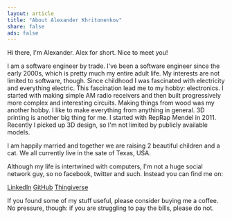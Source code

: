 ```yaml
---
layout: article
title: "About Alexander Khritonenkov"
share: false
ads: false
---
```


<p>
Hi there, I'm Alexander. Alex for short. Nice to meet you! 
</p>

<p>
I am a software engineer by trade. I've been a software engineer since the early 2000s, which is pretty much my entire adult life.
My interests are not limited to software, though. Since childhood I was fascinated with electricity and everything electric. This fascination lead me to my hobby: electronics. I started with making simple AM radio receivers and then built progressively more complex and interesting circuits.
Making things from wood was my another hobby. I like to make everything from anything in general. 3D printing is another big thing for me. I started with RepRap Mendel in 2011. Recently I picked up 3D design, so I'm not limited by publicly available models.
</p>

<p>
I am happily married and together we are raising 2 beautiful children and a cat. We all currently live in the sate of Texas, USA.
</p>

<p>
Although my life is intertwined with computers, I'm not a huge social network guy, so no facebook, twitter and such. Instead you can find me on:
<div class="inline-btn">
  <a href="https://www.linkedin.com/in/alex-khritonenkov" class="btn-social linkedin"><i class="fa-brands fa-linkedin" aria-hidden="true"></i> LinkedIn</a>
  <a href="https://github.com/ScramblerUSA" class="btn-social github"><i class="fa-brands fa-github" aria-hidden="true"></i> GitHub</a>
  <a href="https://www.thingiverse.com/scrambler/designs" class="btn">Thingiverse</a>
<!--https://www.printables.com/@AlexanderKhr_2261627-->
</div><!-- /.inline-btn -->
</p>

<p>
If you found some of my stuff useful, please consider buying me a coffee. No pressure, though: if you are struggling to pay the bills, please do not. <a href="https://www.buymeacoffee.com/ScramblerUSA" class="btn" target="_blank"><i class="fa-solid fa-mug-hot" aria-hidden="true"></i></a>
</p>
